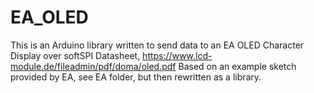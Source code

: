 # EA_OLED
 This is an Arduino library written to send data to an EA OLED Character Display over softSPI
 Datasheet, https://www.lcd-module.de/fileadmin/pdf/doma/oled.pdf
 Based on an example sketch provided by EA, see EA folder, but then rewritten as a library.
